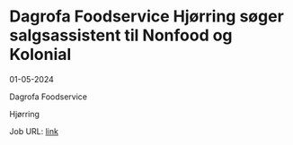 # Dagrofa Foodservice Hjørring søger salgsassistent til Nonfood og Kolonial
01-05-2024

Dagrofa Foodservice

Hjørring

Job URL: [link](https://candidate.hr-manager.net/ApplicationInit.aspx?cid=2180&ProjectId=146814&DepartmentId=19005&MediaId=4623)


